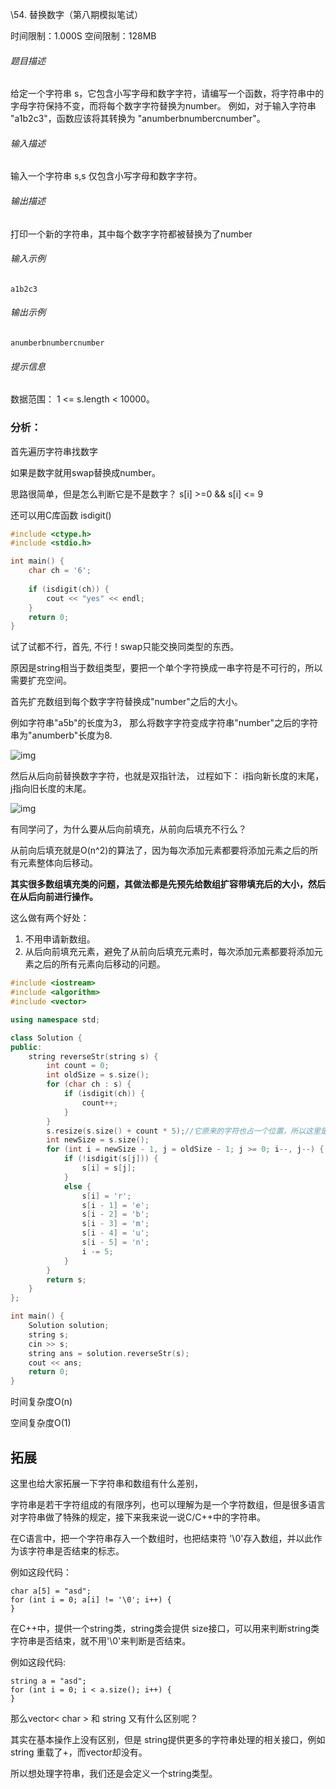 \54. 替换数字（第八期模拟笔试）

时间限制：1.000S 空间限制：128MB

###### 题目描述

给定一个字符串 s，它包含小写字母和数字字符，请编写一个函数，将字符串中的字母字符保持不变，而将每个数字字符替换为number。 例如，对于输入字符串 "a1b2c3"，函数应该将其转换为 "anumberbnumbercnumber"。

###### 输入描述

输入一个字符串 s,s 仅包含小写字母和数字字符。

###### 输出描述

打印一个新的字符串，其中每个数字字符都被替换为了number

###### 输入示例

```
a1b2c3
```

###### 输出示例

```
anumberbnumbercnumber
```

###### 提示信息

数据范围：
1 <= s.length < 10000。

### 分析：

首先遍历字符串找数字

如果是数字就用swap替换成number。

思路很简单，但是怎么判断它是不是数字？ s[i] >=0 && s[i] <= 9

还可以用C库函数 isdigit() 

```cpp
#include <ctype.h>
#include <stdio.h>

int main() {
    char ch = '6';
    
    if (isdigit(ch)) {
        cout << "yes" << endl;
    }
    return 0;
}
```

试了试都不行，首先, 不行！swap只能交换同类型的东西。

原因是string相当于数组类型，要把一个单个字符换成一串字符是不可行的，所以需要扩充空间。

首先扩充数组到每个数字字符替换成"number"之后的大小。

例如字符串"a5b"的长度为3， 那么将数字字符变成字符串"number"之后的字符串为"anumberb"长度为8.

![img](https://code-thinking-1253855093.file.myqcloud.com/pics/20231030165201.png)

然后从后向前替换数字字符，也就是双指针法， 过程如下： i指向新长度的末尾， j指向旧长度的末尾。

![img](https://code-thinking-1253855093.file.myqcloud.com/pics/20231030173058.png)

有同学问了，为什么要从后向前填充，从前向后填充不行么？

从前向后填充就是O(n^2)的算法了，因为每次添加元素都要将添加元素之后的所有元素整体向后移动。

**其实很多数组填充类的问题，其做法都是先预先给数组扩容带填充后的大小，然后在从后向前进行操作。**

这么做有两个好处：

1. 不用申请新数组。
2. 从后向前填充元素，避免了从前向后填充元素时，每次添加元素都要将添加元素之后的所有元素向后移动的问题。

```cpp
#include <iostream>
#include <algorithm>
#include <vector>

using namespace std;

class Solution {
public:
    string reverseStr(string s) {
        int count = 0;
        int oldSize = s.size();
        for (char ch : s) {
            if (isdigit(ch)) {
                count++;
            }
        }
        s.resize(s.size() + count * 5);//它原来的字符也占一个位置，所以这里是5不是6
        int newSize = s.size();
        for (int i = newSize - 1, j = oldSize - 1; j >= 0; i--, j--) {
            if (!isdigit(s[j])) {
                s[i] = s[j];
            }
            else {
                s[i] = 'r';
                s[i - 1] = 'e';
                s[i - 2] = 'b';
                s[i - 3] = 'm';
                s[i - 4] = 'u';
                s[i - 5] = 'n';
                i -= 5;
            }
        }
        return s;
    }
};

int main() {
    Solution solution;
    string s;
    cin >> s;
    string ans = solution.reverseStr(s);
    cout << ans;
    return 0;
}
```

时间复杂度O(n)

空间复杂度O(1)

## 拓展

这里也给大家拓展一下字符串和数组有什么差别，

字符串是若干字符组成的有限序列，也可以理解为是一个字符数组，但是很多语言对字符串做了特殊的规定，接下来我来说一说C/C++中的字符串。

在C语言中，把一个字符串存入一个数组时，也把结束符 '\0'存入数组，并以此作为该字符串是否结束的标志。

例如这段代码：

```text
char a[5] = "asd";
for (int i = 0; a[i] != '\0'; i++) {
}
```



在C++中，提供一个string类，string类会提供 size接口，可以用来判断string类字符串是否结束，就不用'\0'来判断是否结束。

例如这段代码:

```text
string a = "asd";
for (int i = 0; i < a.size(); i++) {
}
```



那么vector< char > 和 string 又有什么区别呢？

其实在基本操作上没有区别，但是 string提供更多的字符串处理的相关接口，例如string 重载了+，而vector却没有。

所以想处理字符串，我们还是会定义一个string类型。